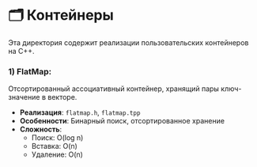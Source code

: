 # 🗂️ Контейнеры

Эта директория содержит реализации пользовательских контейнеров на C++.

### 1) FlatMap:
Отсортированный ассоциативный контейнер, хранящий пары ключ-значение в векторе.
- **Реализация**: `flatmap.h`, `flatmap.tpp`
- **Особенности**: Бинарный поиск, отсортированное хранение
- **Сложность**:
  - Поиск: O(log n)
  - Вставка: O(n)
  - Удаление: O(n)
